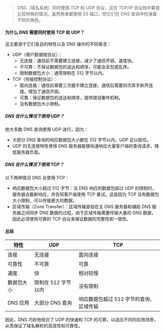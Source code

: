 > DNS（域名系统）同时使用 TCP 和 UDP 协议，这在 TCP/IP 协议栈中算是比较特殊的情况。虽然两者都使用 53 端口，但它们在 DNS 查询中扮演着不同的角色。

#### 为什么 DNS 需要同时使用 TCP 和 UDP？

这主要源于它们各自的特性以及 DNS 操作的不同需求：

- UDP（用户数据报协议）：
  - 无连接：通信前不需要建立连接，减少了通信开销，速度快。
  - 不可靠：不保证数据包的送达和顺序，可能会丢包或乱序。
  - 限制数据包大小：通常限制在 512 字节以内。
- TCP（传输控制协议）：
  - 面向连接：通信前需要三次握手建立连接，通信后需要四次挥手断开连接，增加了通信开销。
  - 可靠：保证数据包的送达和顺序，提供错误重传机制。
  - 没有数据包大小限制。

##### DNS 在什么情况下使用 UDP？

绝大多数 DNS 查询使用 UDP 进行，因为：

- 大部分 DNS 查询的响应数据包大小都在 512 字节以内，UDP 足以胜任。
- UDP 的无连接特性使得 DNS 服务器能够快速响应大量客户端的查询请求，降低服务器负载。

##### DNS 在什么情况下使用 TCP？

以下两种情况 DNS 会使用 TCP：

- 响应数据包大小超过 512 字节：当 DNS 响应的数据包超过 UDP 的限制时，服务器会截断响应，并告知客户端使用 TCP 重试。这是因为 TCP 没有数据包大小限制，可以传输更大的数据。
- 区域传输（Zone Transfer）：区域传输是指在主 DNS 服务器和辅助 DNS 服务器之间同步 DNS 数据的过程。由于区域传输需要传输大量的 DNS 数据，因此必须使用可靠的 TCP 协议来保证数据的完整性和一致性。

#### 总结

| 特性       | UDP                 | TCP                                     |
| ---------- | ------------------- | --------------------------------------- |
| 连接       | 无连接              | 面向连接                                |
| 可靠性     | 不可靠              | 可靠                                    |
| 速度       | 快                  | 相对较慢                                |
| 数据包大小 | 限制在 512 字节以内 | 没有限制                                |
| DNS 应用   | 大部分 DNS 查询     | 响应数据包超过 512 字节的查询、区域传输 |

因此，DNS 巧妙地结合了 UDP 的快速和 TCP 的可靠，以适应不同的应用场景，从而保证了域名解析的高效性和可靠性。
